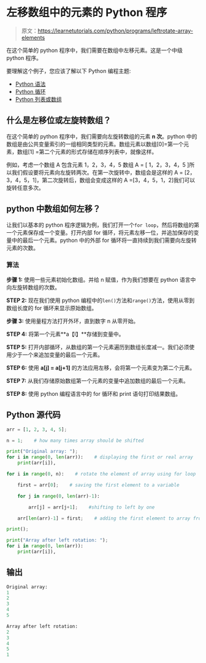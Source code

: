 # 左移数组中的元素的 Python 程序

> 原文：<https://learnetutorials.com/python/programs/leftrotate-array-elements>

在这个简单的 python 程序中，我们需要在数组中左移元素。这是一个中级 python 程序。

要理解这个例子，您应该了解以下 Python 编程主题:

*   [Python 语法](../../python/syntax-comments "Python Syntax")
*   [Python 循环](../../python/python-loop-tutorials "Loops in Python")
*   [Python 列表或数组](../../python/python-lists "Python list")

## 什么是左移位或左旋转数组？

在这个简单的 python 程序中，我们需要向左旋转数组的元素 **n 次**。python 中的数组是由公共变量索引的一组相同类型的元素。数组元素以数组[0]=第一个元素，数组[1] =第二个元素的形式存储在顺序列表中，就像这样。

例如，考虑一个数组 A 包含元素 1，2，3，4，5 数组 A = [ 1，2，3，4，5 ]所以我们假设要将元素向左旋转两次。在第一次旋转中，数组会是这样的 A = [2，3，4，5，1]，第二次旋转后，数组会变成这样的 A =[3，4，5，1，2]我们可以旋转任意多次。

## python 中数组如何左移？

让我们以基本的 python 程序逻辑为例，我们打开一个`for loop`，然后将数组的第一个元素保存成一个变量。打开内部 for 循环，将元素左移一位，并追加保存的变量中的最后一个元素。python 中的外部 for 循环将一直持续到我们需要向左旋转元素的次数。

### 算法

**步骤 1:** 使用一些元素初始化数组。并给 n 赋值，作为我们想要在 python 语言中向左旋转数组的次数。

**STEP 2:** 现在我们使用 python 编程中的`len()`方法和`range()`方法，使用从零到数组长度的 for 循环来显示原始数组。

**步骤 3:** 使用量程方法打开外环，直到数字 n 从零开始。

**STEP 4:** 将第一个元素**a【I】**存储到变量中。

**STEP 5:** 打开内部循环，从数组的第一个元素遍历到数组长度减一。我们必须使用少于一个来追加变量的最后一个元素。

**STEP 6:** 使用 **a[j] = a[j+1]** 的方法应用左移，会将第一个元素变为第二个元素。

**STEP 7:** 从我们存储原始数组第一个元素的变量中追加数组的最后一个元素。

**STEP 8:** 使用 python 编程语言中的 for 循环和 print 语句打印结果数组。

## Python 源代码

```py
arr = [1, 2, 3, 4, 5];     

n = 1;    # how many times array should be shifted

print("Original array: ");    
for i in range(0, len(arr)):    # displaying the first or real array
    print(arr[i]),     

for i in range(0, n):    # rotate the element of array using for loop 

    first = arr[0];    # saving the first element to a variable

    for j in range(0, len(arr)-1):    

        arr[j] = arr[j+1];    #shifting to left by one 

    arr[len(arr)-1] = first;    # adding the first element to array from the variable

print();    

print("Array after left rotation: ");    
for i in range(0, len(arr)):    
    print(arr[i]), 

```

## 输出

```py
Original array: 
1
2
3
4
5

Array after left rotation: 
2
3
4
5
1
```